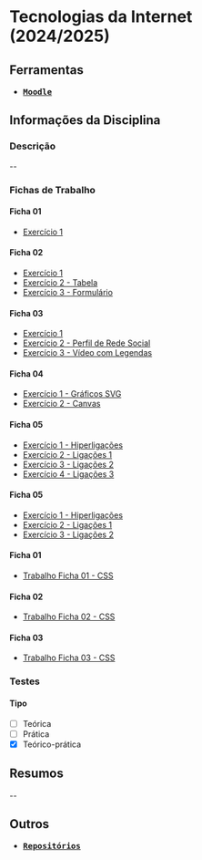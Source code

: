 # Tecnologias da Internet (2024/2025)

## Ferramentas
- [<kbd>**Moodle**</kbd>](https://moodle.maieutica.pt/course/view.php?id=20546)

## Informações da Disciplina

### Descrição
--

### Fichas de Trabalho

#### Ficha 01
- [Exercício 1](https://faculdadelicenciatura.github.io/Tecnologias-Internet/Trabalhos/Ficha01/index.html)

#### Ficha 02
- [Exercício 1](https://faculdadelicenciatura.github.io/Tecnologias-Internet/Trabalhos/Ficha02/index.html)
- [Exercício 2 - Tabela](https://faculdadelicenciatura.github.io/Tecnologias-Internet/Trabalhos/Ficha02/tabela.html)
- [Exercício 3 - Formulário](https://faculdadelicenciatura.github.io/Tecnologias-Internet/Trabalhos/Ficha02/formulario.html)

#### Ficha 03
- [Exercício 1](https://faculdadelicenciatura.github.io/Tecnologias-Internet/Trabalhos/Ficha02/index.html)
- [Exercício 2 - Perfil de Rede Social](https://faculdadelicenciatura.github.io/Tecnologias-Internet/Trabalhos/Ficha03/perfil_rede_social.html)
- [Exercício 3 - Vídeo com Legendas](https://faculdadelicenciatura.github.io/Tecnologias-Internet/Trabalhos/Ficha03/video_legendas.html)

#### Ficha 04
- [Exercício 1 - Gráficos SVG](https://faculdadelicenciatura.github.io/Tecnologias-Internet/Trabalhos/Ficha04/svg.html)
- [Exercício 2 - Canvas](https://faculdadelicenciatura.github.io/Tecnologias-Internet/Trabalhos/Ficha04/canvas.html)

#### Ficha 05
- [Exercício 1 - Hiperligações](https://faculdadelicenciatura.github.io/Tecnologias-Internet/Trabalhos/Ficha05/hiperligacoes.html)
- [Exercício 2 - Ligações 1](https://faculdadelicenciatura.github.io/Tecnologias-Internet/Trabalhos/Ficha05/ligacoes1.html)
- [Exercício 3 - Ligações 2](https://faculdadelicenciatura.github.io/Tecnologias-Internet/Trabalhos/Ficha05/ligacoes2.html)
- [Exercício 4 - Ligações 3](https://faculdadelicenciatura.github.io/Tecnologias-Internet/Trabalhos/Ficha05/ligacoes3.html)
#### Ficha 05
- [Exercício 1 - Hiperligações](https://faculdadelicenciatura.github.io/Tecnologias-Internet/Trabalhos/Ficha05/hiperligacoes.html)
- [Exercício 2 - Ligações 1](https://faculdadelicenciatura.github.io/Tecnologias-Internet/Trabalhos/Ficha05/ligacoes1.html)
- [Exercício 3 - Ligações 2](https://faculdadelicenciatura.github.io/Tecnologias-Internet/Trabalhos/Ficha05/ligacoes2.html)
#### **Ficha 01**
- [Trabalho Ficha 01 - CSS](https://faculdadelicenciatura.github.io/Tecnologias-Internet/Trabalhos/Ficha01-Css.md)
#### **Ficha 02**
- [Trabalho Ficha 02 - CSS](https://faculdadelicenciatura.github.io/Tecnologias-Internet/Trabalhos/Ficha02-Css.md)
#### **Ficha 03**
- [Trabalho Ficha 03 - CSS](https://faculdadelicenciatura.github.io/Tecnologias-Internet/Trabalhos/Ficha03-Css.md)

### Testes

#### Tipo
- [ ] Teórica
- [ ] Prática
- [x] Teórico-prática

## Resumos
--

## Outros
- [<kbd>**Repositórios**</kbd>](https://github.com/orgs/FaculdadeLicenciatura/repositories)
